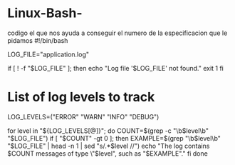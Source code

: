 # Linux-Bash-
codigo el que nos ayuda a conseguir el numero de la especificacion que le pidamos 
#!/bin/bash

LOG_FILE="application.log"

if [ ! -f "$LOG_FILE" ]; then
  echo "Log file '$LOG_FILE' not found."
  exit 1
fi

# List of log levels to track
LOG_LEVELS=("ERROR" "WARN" "INFO" "DEBUG")

for level in "${LOG_LEVELS[@]}"; do
  COUNT=$(grep -c "\b$level\b" "$LOG_FILE")
  if [ "$COUNT" -gt 0 ]; then
    EXAMPLE=$(grep "\b$level\b" "$LOG_FILE" | head -n 1 | sed "s/.*$level //")
    echo "The log contains $COUNT messages of type \"$level\", such as \"$EXAMPLE\"."
  fi
done
